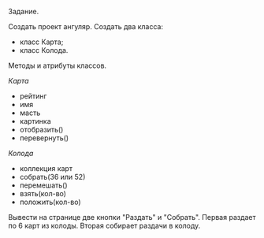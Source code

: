 Задание.

Создать проект ангуляр.
Создать два класса: 
- класс Карта;
- класс Колода.

Методы и атрибуты классов.

*Карта*
- рейтинг
- имя
- масть
- картинка
- отобразить()
- перевернуть()

*Колода*
- коллекция карт
- собрать(36 или 52)
- перемешать()
- взять(кол-во)
- положить(кол-во)

Вывести на странице две кнопки "Раздать" и "Собрать".
Первая раздает по 6 карт из колоды.
Вторая собирает раздачи в колоду.
